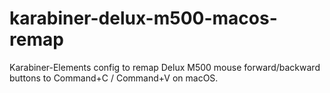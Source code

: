 # karabiner-delux-m500-macos-remap
Karabiner-Elements config to remap Delux M500 mouse forward/backward buttons to Command+C / Command+V on macOS.
